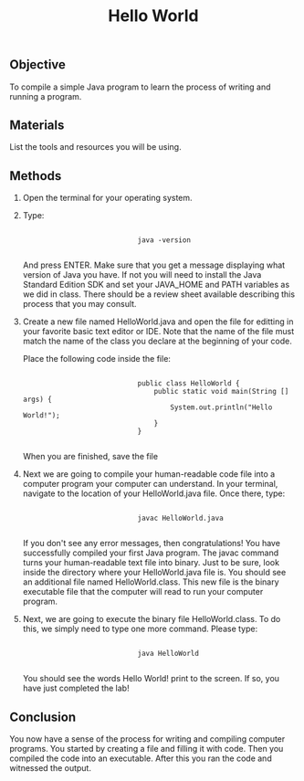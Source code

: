 <!DOCTYPE html>
<html>
<head>
</head>
<body>
	<header>
		<h1> Hello World </h1>
	</header>
	<main>
		<section>
			<h2>Objective</h2>
			<p>
				To compile a simple Java program to learn the process of writing and running a program.
			</p>
		</section>
		<section>
			<h2> Materials </h2>
			<p>
				List the tools and resources you will be using.
			</p>	
		</section>
		<section>
			<h2> Methods </h2>
			<p>
				<ol>
					<li> Open the terminal for your operating system. </li>
					<li> 
						<p>
							Type:
						</p>
						<code>
							java -version
						</code>
						<p> And press ENTER. Make sure that you get a message displaying what version of Java you have. If not you will need to install the Java Standard Edition SDK and set your JAVA_HOME and PATH variables as we did in class. There should be a review sheet available describing this process that you may consult. </p>
					</li>
					<li>
						<p> Create a new file named HelloWorld.java and open the file for editting in your favorite basic text editor or IDE. Note that the name of the file must match the name of the class you declare at the beginning of your code.</p>
						<p> Place the following code inside the file: </p>
						<code>
							public class HelloWorld {
								public static void main(String [] args) {
									System.out.println("Hello World!");
								}
							}	
						</code>
						<p> When you are finished, save the file </p>
					</li>
					<li>
						<p> Next we are going to compile your human-readable code file into a computer program your computer can understand. In your terminal, navigate to the location of your HelloWorld.java file. Once there, type: </p>
						<code>
							javac HelloWorld.java
						</code>
						<p> If you don't see any error messages, then congratulations! You have successfully compiled your first Java program. The javac command turns your human-readable text file into binary. Just to be sure, look inside the directory where your HelloWorld.java file is. You should see an additional file named HelloWorld.class. This new file is the binary executable file that the computer will read to run your computer program. </p>
					</li>
					<li>
						<p> Next, we are going to execute the binary file HelloWorld.class. To do this, we simply need to type one more command. Please type:  </p>
						<code>
							java HelloWorld
						</code>
						<p> You should see the words <output> Hello World! </output> print to the screen. If so, you have just completed the lab! </p>
					</li>
				</ol>
			</p>
		</section>
		<section>
					<h2> Conclusion </h2>
			<p>
				You now have a sense of the process for writing and compiling computer programs. You started by creating a file and filling it with code. Then you compiled the code into an executable. After this you ran the code and witnessed the output. 
			</p>
		</section>
		</main>
</body>
</html>
